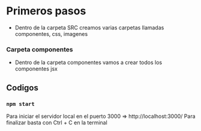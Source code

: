 # Primeros pasos

* Dentro de la carpeta SRC creamos varias carpetas llamadas componentes, css, imagenes

### Carpeta componentes

* Dentro de la carpeta componentes vamos a crear todos los componentes jsx

## Codigos

### `npm start`
Para iniciar el servidor local en el puerto 3000 => http://localhost:3000/
Para finalizar basta con Ctrl + C en la terminal


